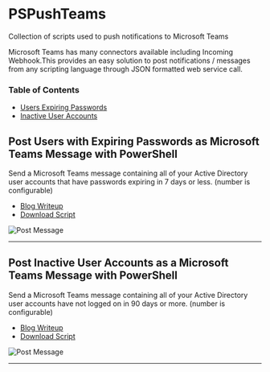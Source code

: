# PSPushTeams
Collection of scripts used to push notifications to Microsoft Teams

Microsoft Teams has many connectors available including Incoming Webhook.This provides an easy solution to post notifications / messages from any scripting language through JSON formatted web service call.

### Table of Contents
* [Users Expiring Passwords](https://github.com/bwya77/PSPushTeams/blob/master/README.md#post-users-with-expiring-passwords-as-microsoft-teams-message-with-powershell)
* [Inactive User Accounts](https://github.com/bwya77/PSPushTeams/blob/master/README.md#post-inactive-user-accounts-as-a-microsoft-teams-message-with-powershell)

## Post Users with Expiring Passwords as Microsoft Teams Message with PowerShell 
Send a Microsoft Teams message containing all of your Active Directory user accounts that have passwords expiring in 7 days or less. (number is configurable)

* [Blog Writeup](https://thelazyadministrator.com/2018/12/07/post-users-with-expiring-passwords-as-team-message-with-powershell/)
* [Download Script](https://github.com/bwya77/PSPushTeams/blob/master/ExpiringPasswordUsers.ps1)

![Post Message](https://thelazyadministrator.com/wp-content/uploads/2018/12/notification-1.png)


____

## Post Inactive User Accounts as a Microsoft Teams Message with PowerShell
Send a Microsoft Teams message containing all of your Active Directory user accounts have not logged on in 90 days or more. (number is configurable)

* [Blog Writeup](https://thelazyadministrator.com/2018/12/11/post-inactive-users-as-a-microsoft-teams-message-with-powershell/)
* [Download Script](https://github.com/bwya77/PSPushTeams/blob/master/InactiveUsers.ps1)

![Post Message](https://thelazyadministrator.com/wp-content/uploads/2018/12/Inactive-Users.png)


____
